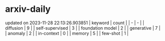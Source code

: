 # arxiv-daily
updated on 2023-11-28 22:13:26.903851
| keyword | count |
| - | - |
| diffusion | 9 |
| self-supervised | 3 |
| foundation model | 2 |
| generative | 7 |
| anomaly | 2 |
| in-context | 0 |
| memory | 5 |
| few-shot | 1 |
